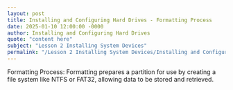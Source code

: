 ```yaml
---
layout: post
title: Installing and Configuring Hard Drives - Formatting Process
date: 2025-01-10 12:00:00 -0000
author: Installing and Configuring Hard Drives
quote: "content here"
subject: "Lesson 2 Installing System Devices"
permalink: "/Lesson 2 Installing System Devices/Installing and Configuring Hard Drives/Installing and Configuring Hard Drives - Formatting Process"
---
```


Formatting Process: Formatting prepares a partition for use by creating a file system like NTFS or FAT32, allowing data to be stored and retrieved.

